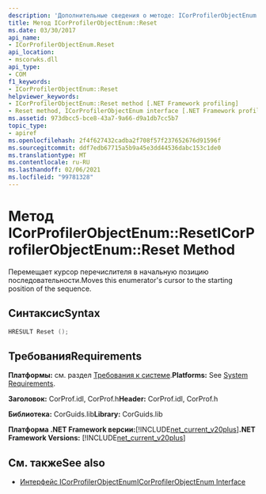 ```yaml
---
description: 'Дополнительные сведения о методе: ICorProfilerObjectEnum:: Reset'
title: Метод ICorProfilerObjectEnum::Reset
ms.date: 03/30/2017
api_name:
- ICorProfilerObjectEnum.Reset
api_location:
- mscorwks.dll
api_type:
- COM
f1_keywords:
- ICorProfilerObjectEnum::Reset
helpviewer_keywords:
- ICorProfilerObjectEnum::Reset method [.NET Framework profiling]
- Reset method, ICorProfilerObjectEnum interface [.NET Framework profiling]
ms.assetid: 973dbcc5-bce8-43a7-9a66-d9a1db7cc5b7
topic_type:
- apiref
ms.openlocfilehash: 2f4f627432cadba2f708f57f237652676d91596f
ms.sourcegitcommit: ddf7edb67715a5b9a45e3dd44536dabc153c1de0
ms.translationtype: MT
ms.contentlocale: ru-RU
ms.lasthandoff: 02/06/2021
ms.locfileid: "99781328"
---
```

# <a name="icorprofilerobjectenumreset-method"></a><span data-ttu-id="cf288-103">Метод ICorProfilerObjectEnum::Reset</span><span class="sxs-lookup"><span data-stu-id="cf288-103">ICorProfilerObjectEnum::Reset Method</span></span>

<span data-ttu-id="cf288-104">Перемещает курсор перечислителя в начальную позицию последовательности.</span><span class="sxs-lookup"><span data-stu-id="cf288-104">Moves this enumerator's cursor to the starting position of the sequence.</span></span>  
  
## <a name="syntax"></a><span data-ttu-id="cf288-105">Синтаксис</span><span class="sxs-lookup"><span data-stu-id="cf288-105">Syntax</span></span>  
  
```cpp  
HRESULT Reset ();  
```  
  
## <a name="requirements"></a><span data-ttu-id="cf288-106">Требования</span><span class="sxs-lookup"><span data-stu-id="cf288-106">Requirements</span></span>  

 <span data-ttu-id="cf288-107">**Платформы:** см. раздел [Требования к системе](../../get-started/system-requirements.md).</span><span class="sxs-lookup"><span data-stu-id="cf288-107">**Platforms:** See [System Requirements](../../get-started/system-requirements.md).</span></span>  
  
 <span data-ttu-id="cf288-108">**Заголовок:** CorProf.idl, CorProf.h</span><span class="sxs-lookup"><span data-stu-id="cf288-108">**Header:** CorProf.idl, CorProf.h</span></span>  
  
 <span data-ttu-id="cf288-109">**Библиотека:** CorGuids.lib</span><span class="sxs-lookup"><span data-stu-id="cf288-109">**Library:** CorGuids.lib</span></span>  
  
 <span data-ttu-id="cf288-110">**Платформа .NET Framework версии:**[!INCLUDE[net_current_v20plus](../../../../includes/net-current-v20plus-md.md)]</span><span class="sxs-lookup"><span data-stu-id="cf288-110">**.NET Framework Versions:** [!INCLUDE[net_current_v20plus](../../../../includes/net-current-v20plus-md.md)]</span></span>  
  
## <a name="see-also"></a><span data-ttu-id="cf288-111">См. также</span><span class="sxs-lookup"><span data-stu-id="cf288-111">See also</span></span>

- [<span data-ttu-id="cf288-112">Интерфейс ICorProfilerObjectEnum</span><span class="sxs-lookup"><span data-stu-id="cf288-112">ICorProfilerObjectEnum Interface</span></span>](icorprofilerobjectenum-interface.md)
